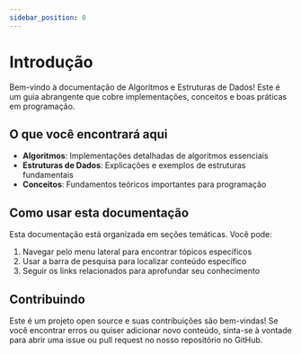 ```yaml
---
sidebar_position: 0
---
```


# Introdução

Bem-vindo à documentação de Algoritmos e Estruturas de Dados! Este é um guia abrangente que cobre implementações, conceitos e boas práticas em programação.

## O que você encontrará aqui

- **Algoritmos**: Implementações detalhadas de algoritmos essenciais
- **Estruturas de Dados**: Explicações e exemplos de estruturas fundamentais
- **Conceitos**: Fundamentos teóricos importantes para programação

## Como usar esta documentação

Esta documentação está organizada em seções temáticas. Você pode:

1. Navegar pelo menu lateral para encontrar tópicos específicos
2. Usar a barra de pesquisa para localizar conteúdo específico
3. Seguir os links relacionados para aprofundar seu conhecimento

## Contribuindo

Este é um projeto open source e suas contribuições são bem-vindas! Se você encontrar erros ou quiser adicionar novo conteúdo, sinta-se à vontade para abrir uma issue ou pull request no nosso repositório no GitHub.